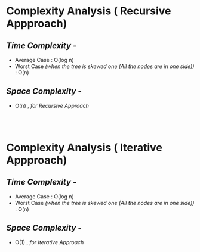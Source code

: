 # Complexity Analysis ( Recursive Appproach)


## _Time Complexity -_

- Average Case : O(log n) 
- Worst Case _(when the tree is skewed one (All the nodes are in one side))_ : O(n) 

## _Space Complexity -_
- O(n) , _for Recursive Approach_

<br>
<br>


# Complexity Analysis ( Iterative Appproach)


## _Time Complexity -_

- Average Case : O(log n) 
- Worst Case _(when the tree is skewed one (All the nodes are in one side))_ : O(n) 

## _Space Complexity -_
- O(1) , _for Iterative Approach_



